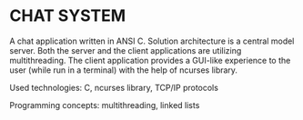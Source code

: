 # CHAT SYSTEM
A chat application written in ANSI C. Solution architecture is a central model server. Both the server and the client applications are utilizing multithreading. The client application provides a GUI-like experience to the user (while run in a terminal) with the help of ncurses library. 

Used technologies:  C, ncurses library, TCP/IP protocols

Programming concepts:  multithreading, linked lists
